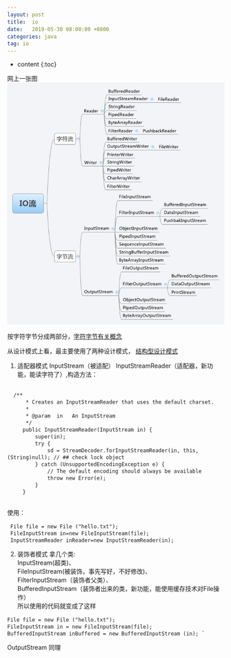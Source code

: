 ```yaml
---
layout: post
title:  io
date:   2019-05-30 08:00:00 +0800
categories: java
tag: io
---
```


* content
{:toc}

网上一张图
![](io.jpg)

按字符字节分成两部分，[字符字节有关概念](/2018/06/18/编码区别)

从设计模式上看，最主要使用了两种设计模式，
[结构型设计模式](/2018/04/28/结构型)
1. 适配器模式
InputStream（被适配）
InputStreamReader（适配器，新功能，能读字符了）,构造方法：
``` 

  /**
      * Creates an InputStreamReader that uses the default charset.
      *
      * @param  in   An InputStream
      */
     public InputStreamReader(InputStream in) {
         super(in);
         try {
             sd = StreamDecoder.forInputStreamReader(in, this, (String)null); // ## check lock object
         } catch (UnsupportedEncodingException e) {
             // The default encoding should always be available
             throw new Error(e);
         }
     }
     
 ```
 
 使用：
 ``` 
  File file = new File ("hello.txt");   
  FileInputStream in=new FileInputStream(file); 
  InputStreamReader inReader=new InputStreamReader(in); 
  ```

2. 装饰者模式
拿几个类:   
InputStream(超类)、   
FileInputStream(被装饰，事先写好，不好修改)、    
FilterInputStream（装饰者父类）、   
BufferedInputStream（装饰者出来的类，新功能，能使用缓存技术对File操作）   
所以使用的代码就变成了这样
```
File file = new File ("hello.txt"); 
FileInputStream in = new FileInputStream(file); 
BufferedInputStream inBuffered = new BufferedInputStream (in); `
 ```
OutputStream 同理